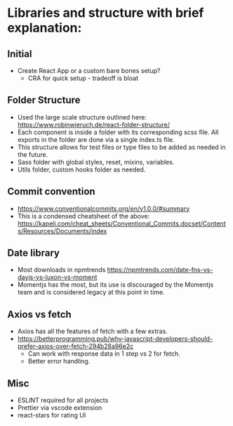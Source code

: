 # Libraries and structure with brief explanation:

## Initial

- Create React App or a custom bare bones setup?
  - CRA for quick setup - tradeoff is bloat

## Folder Structure

- Used the large scale structure outlined here: https://www.robinwieruch.de/react-folder-structure/
- Each component is inside a folder with its corresponding scss file. All exports in the folder are done via a single index.ts file.
- This structure allows for test files or type files to be added as needed in the future.
- Sass folder with global styles, reset, mixins, variables.
- Utils folder, custom hooks folder as needed.

## Commit convention

- https://www.conventionalcommits.org/en/v1.0.0/#summary
- This is a condensed cheatsheet of the above: https://kapeli.com/cheat_sheets/Conventional_Commits.docset/Contents/Resources/Documents/index

## Date library

- Most downloads in npmtrends https://npmtrends.com/date-fns-vs-dayjs-vs-luxon-vs-moment
- Momentjs has the most, but its use is discouraged by the Momentjs team and is considered legacy at this point in time.

## Axios vs fetch

- Axios has all the features of fetch with a few extras.
- https://betterprogramming.pub/why-javascript-developers-should-prefer-axios-over-fetch-294b28a96e2c
  - Can work with response data in 1 step vs 2 for fetch.
  - Better error handling.

## Misc

- ESLINT required for all projects
- Prettier via vscode extension
- react-stars for rating UI
